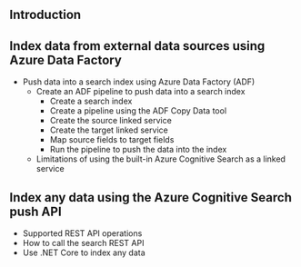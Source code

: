 ## Introduction
## Index data from external data sources using Azure Data Factory
  - Push data into a search index using Azure Data Factory (ADF)
    - Create an ADF pipeline to push data into a search index
      - Create a search index
      - Create a pipeline using the ADF Copy Data tool
      - Create the source linked service
      - Create the target linked service
      - Map source fields to target fields
      - Run the pipeline to push the data into the index
    - Limitations of using the built-in Azure Cognitive Search as a linked service
## Index any data using the Azure Cognitive Search push API
  - Supported REST API operations
  - How to call the search REST API
  - Use .NET Core to index any data